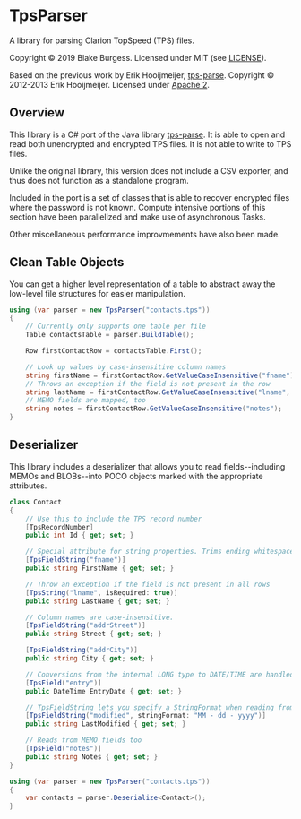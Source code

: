 # TpsParser

A library for parsing Clarion TopSpeed (TPS) files.

Copyright © 2019 Blake Burgess.  Licensed under MIT (see [LICENSE](LICENSE)).

Based on the previous work by Erik Hooijmeijer, [tps-parse](https://github.com/ctrl-alt-dev/tps-parse). Copyright © 2012-2013 Erik Hooijmeijer.  Licensed under [Apache 2](https://www.apache.org/licenses/LICENSE-2.0.html).

## Overview

This library is a C# port of the Java library [tps-parse](https://github.com/ctrl-alt-dev/tps-parse).  It is able to open and read both unencrypted and encrypted TPS files.  It is not able to write to TPS files.

Unlike the original library, this version does not include a CSV exporter, and thus does not function as a standalone program.

Included in the port is a set of classes that is able to recover encrypted files where the password is not known.  Compute intensive portions of this section have been parallelized and make use of asynchronous Tasks.

Other miscellaneous performance improvmements have also been made.

## Clean Table Objects

You can get a higher level representation of a table to abstract away the low-level file structures for easier manipulation.

```cs
using (var parser = new TpsParser("contacts.tps"))
{
    // Currently only supports one table per file
    Table contactsTable = parser.BuildTable();

    Row firstContactRow = contactsTable.First();

    // Look up values by case-insensitive column names
    string firstName = firstContactRow.GetValueCaseInsensitive("fname");
    // Throws an exception if the field is not present in the row
    string lastName = firstContactRow.GetValueCaseInsensitive("lname", isRequired: true);
    // MEMO fields are mapped, too
    string notes = firstContactRow.GetValueCaseInsensitive("notes");
}
```

## Deserializer

This library includes a deserializer that allows you to read fields--including MEMOs and BLOBs--into POCO objects marked with the appropriate attributes.

```cs
class Contact
{
    // Use this to include the TPS record number
    [TpsRecordNumber]
    public int Id { get; set; }

    // Special attribute for string properties. Trims ending whitespace by default.
    [TpsFieldString("fname")]
    public string FirstName { get; set; }

    // Throw an exception if the field is not present in all rows
    [TpsString("lname", isRequired: true)]
    public string LastName { get; set; }

    // Column names are case-insensitive.
    [TpsFieldString("addrStreet")]
    public string Street { get; set; }

    [TpsFieldString("addrCity")]
    public string City { get; set; }

    // Conversions from the internal LONG type to DATE/TIME are handled automatically when necessary.
    [TpsField("entry")]
    public DateTime EntryDate { get; set; }

    // TpsFieldString lets you specify a StringFormat when reading from non-string fields -- in this case, a DATE
    [TpsFieldString("modified", stringFormat: "MM - dd - yyyy")]
    public string LastModified { get; set; }

    // Reads from MEMO fields too
    [TpsField("notes")]
    public string Notes { get; set; }
}
```

```cs
using (var parser = new TpsParser("contacts.tps"))
{
    var contacts = parser.Deserialize<Contact>();
}
```
